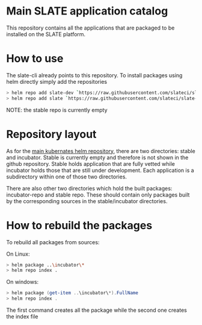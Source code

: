 # Main SLATE application catalog

This repository contains all the applications that are packaged to be installed on the SLATE platform.

# How to use

The slate-cli already points to this repository. To install packages using helm directly simply add the repositories

```bash
> helm repo add slate-dev `https://raw.githubusercontent.com/slateci/slate-catalog/master/incubator-repo/`
> helm repo add slate `https://raw.githubusercontent.com/slateci/slate-catalog/master/stable-repo/`
```

NOTE: the stable repo is currently empty

# Repository layout

As for the [main kubernates helm repository](https://github.com/kubernetes/charts), there are two directories: stable and incubator. Stable is currently empty and therefore is not shown in the github repository. Stable holds application that are fully vetted while incubator holds those that are still under development. Each application is a subdirectory within one of those two directories.

There are also other two directories which hold the built packages: incubator-repo and stable repo. These should contain only packages built by the corresponding sources in the stable/incubator directories.

# How to rebuild the packages

To rebuild all packages from sources:

On Linux:

```bash
> helm package ..\incubator\*
> helm repo index .
```

On windows:

```powershell
> helm package (get-item ..\incubator\*).FullName
> helm repo index .
```

The first command creates all the package while the second one creates the index file
